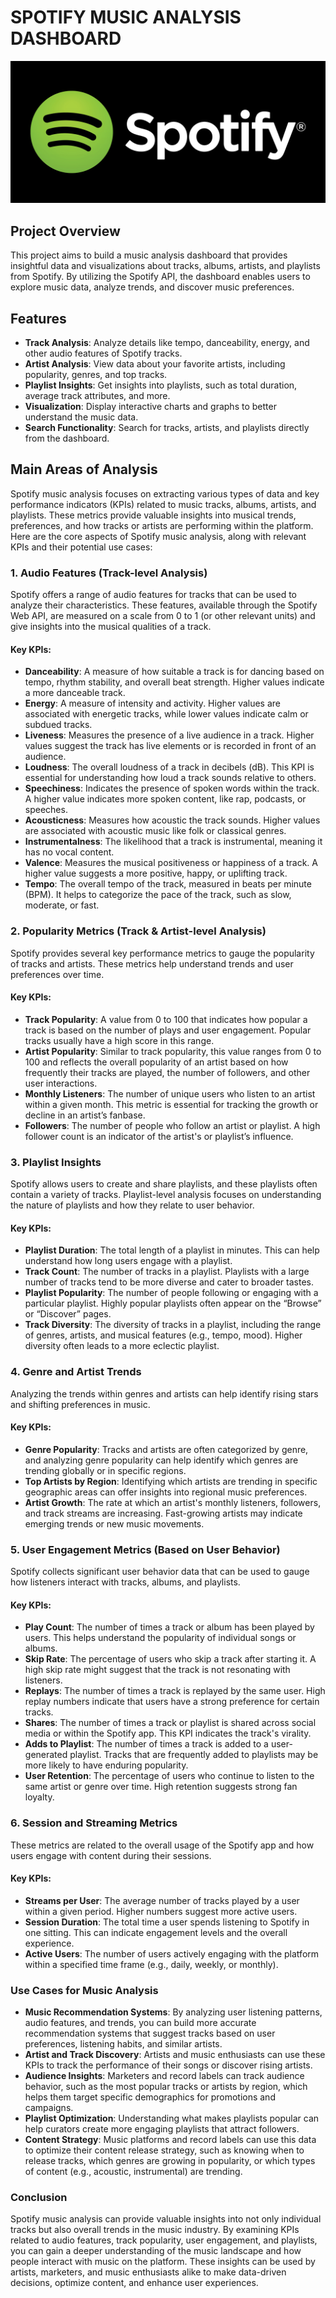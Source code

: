# SPOTIFY MUSIC ANALYSIS DASHBOARD
![](https://github.com/BERLINSAMUELRAJ/SPOTIFY-MUSIC-ANALYSIS/blob/main/Spotify_logo_horizontal_black.jpg)


## Project Overview
This project aims to build a music analysis dashboard that provides insightful data and visualizations about tracks, albums, artists, and playlists from Spotify. By utilizing the Spotify API, the dashboard enables users to explore music data, analyze trends, and discover music preferences.

## Features
- **Track Analysis**: Analyze details like tempo, danceability, energy, and other audio features of Spotify tracks.
- **Artist Analysis**: View data about your favorite artists, including popularity, genres, and top tracks.
- **Playlist Insights**: Get insights into playlists, such as total duration, average track attributes, and more.
- **Visualization**: Display interactive charts and graphs to better understand the music data.
- **Search Functionality**: Search for tracks, artists, and playlists directly from the dashboard.

## Main Areas of Analysis

Spotify music analysis focuses on extracting various types of data and key performance indicators (KPIs) related to music tracks, albums, artists, and playlists. These metrics provide valuable insights into musical trends, preferences, and how tracks or artists are performing within the platform. Here are the core aspects of Spotify music analysis, along with relevant KPIs and their potential use cases:

### 1. Audio Features (Track-level Analysis)
Spotify offers a range of audio features for tracks that can be used to analyze their characteristics. These features, available through the Spotify Web API, are measured on a scale from 0 to 1 (or other relevant units) and give insights into the musical qualities of a track.

#### Key KPIs:
- **Danceability**: A measure of how suitable a track is for dancing based on tempo, rhythm stability, and overall beat strength. Higher values indicate a more danceable track.
- **Energy**: A measure of intensity and activity. Higher values are associated with energetic tracks, while lower values indicate calm or subdued tracks.
- **Liveness**: Measures the presence of a live audience in a track. Higher values suggest the track has live elements or is recorded in front of an audience.
- **Loudness**: The overall loudness of a track in decibels (dB). This KPI is essential for understanding how loud a track sounds relative to others.
- **Speechiness**: Indicates the presence of spoken words within the track. A higher value indicates more spoken content, like rap, podcasts, or speeches.
- **Acousticness**: Measures how acoustic the track sounds. Higher values are associated with acoustic music like folk or classical genres.
- **Instrumentalness**: The likelihood that a track is instrumental, meaning it has no vocal content.
- **Valence**: Measures the musical positiveness or happiness of a track. A higher value suggests a more positive, happy, or uplifting track.
- **Tempo**: The overall tempo of the track, measured in beats per minute (BPM). It helps to categorize the pace of the track, such as slow, moderate, or fast.

### 2. Popularity Metrics (Track & Artist-level Analysis)
Spotify provides several key performance metrics to gauge the popularity of tracks and artists. These metrics help understand trends and user preferences over time.

#### Key KPIs:
- **Track Popularity**: A value from 0 to 100 that indicates how popular a track is based on the number of plays and user engagement. Popular tracks usually have a high score in this range.
- **Artist Popularity**: Similar to track popularity, this value ranges from 0 to 100 and reflects the overall popularity of an artist based on how frequently their tracks are played, the number of followers, and other user interactions.
- **Monthly Listeners**: The number of unique users who listen to an artist within a given month. This metric is essential for tracking the growth or decline in an artist’s fanbase.
- **Followers**: The number of people who follow an artist or playlist. A high follower count is an indicator of the artist's or playlist’s influence.

### 3. Playlist Insights
Spotify allows users to create and share playlists, and these playlists often contain a variety of tracks. Playlist-level analysis focuses on understanding the nature of playlists and how they relate to user behavior.

#### Key KPIs:
- **Playlist Duration**: The total length of a playlist in minutes. This can help understand how long users engage with a playlist.
- **Track Count**: The number of tracks in a playlist. Playlists with a large number of tracks tend to be more diverse and cater to broader tastes.
- **Playlist Popularity**: The number of people following or engaging with a particular playlist. Highly popular playlists often appear on the “Browse” or “Discover” pages.
- **Track Diversity**: The diversity of tracks in a playlist, including the range of genres, artists, and musical features (e.g., tempo, mood). Higher diversity often leads to a more eclectic playlist.

### 4. Genre and Artist Trends
Analyzing the trends within genres and artists can help identify rising stars and shifting preferences in music.

#### Key KPIs:
- **Genre Popularity**: Tracks and artists are often categorized by genre, and analyzing genre popularity can help identify which genres are trending globally or in specific regions.
- **Top Artists by Region**: Identifying which artists are trending in specific geographic areas can offer insights into regional music preferences.
- **Artist Growth**: The rate at which an artist's monthly listeners, followers, and track streams are increasing. Fast-growing artists may indicate emerging trends or new music movements.

### 5. User Engagement Metrics (Based on User Behavior)
Spotify collects significant user behavior data that can be used to gauge how listeners interact with tracks, albums, and playlists.

#### Key KPIs:
- **Play Count**: The number of times a track or album has been played by users. This helps understand the popularity of individual songs or albums.
- **Skip Rate**: The percentage of users who skip a track after starting it. A high skip rate might suggest that the track is not resonating with listeners.
- **Replays**: The number of times a track is replayed by the same user. High replay numbers indicate that users have a strong preference for certain tracks.
- **Shares**: The number of times a track or playlist is shared across social media or within the Spotify app. This KPI indicates the track's virality.
- **Adds to Playlist**: The number of times a track is added to a user-generated playlist. Tracks that are frequently added to playlists may be more likely to have enduring popularity.
- **User Retention**: The percentage of users who continue to listen to the same artist or genre over time. High retention suggests strong fan loyalty.

### 6. Session and Streaming Metrics
These metrics are related to the overall usage of the Spotify app and how users engage with content during their sessions.

#### Key KPIs:
- **Streams per User**: The average number of tracks played by a user within a given period. Higher numbers suggest more active users.
- **Session Duration**: The total time a user spends listening to Spotify in one sitting. This can indicate engagement levels and the overall experience.
- **Active Users**: The number of users actively engaging with the platform within a specified time frame (e.g., daily, weekly, or monthly).

### Use Cases for Music Analysis
- **Music Recommendation Systems**: By analyzing user listening patterns, audio features, and trends, you can build more accurate recommendation systems that suggest tracks based on user preferences, listening habits, and similar artists.
- **Artist and Track Discovery**: Artists and music enthusiasts can use these KPIs to track the performance of their songs or discover rising artists.
- **Audience Insights**: Marketers and record labels can track audience behavior, such as the most popular tracks or artists by region, which helps them target specific demographics for promotions and campaigns.
- **Playlist Optimization**: Understanding what makes playlists popular can help curators create more engaging playlists that attract followers.
- **Content Strategy**: Music platforms and record labels can use this data to optimize their content release strategy, such as knowing when to release tracks, which genres are growing in popularity, or which types of content (e.g., acoustic, instrumental) are trending.

### Conclusion
Spotify music analysis can provide valuable insights into not only individual tracks but also overall trends in the music industry. By examining KPIs related to audio features, track popularity, user engagement, and playlists, you can gain a deeper understanding of the music landscape and how people interact with music on the platform. These insights can be used by artists, marketers, and music enthusiasts alike to make data-driven decisions, optimize content, and enhance user experiences.

